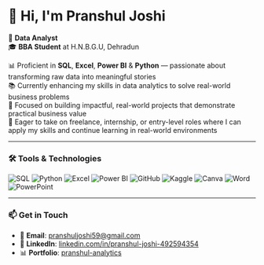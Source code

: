 # 👋 Hi, I'm Pranshul Joshi

💼 **Data Analyst**  
🎓 **BBA Student** at H.N.B.G.U, Dehradun  

📊 Proficient in **SQL**, **Excel**, **Power BI** & **Python** — passionate about transforming raw data into meaningful stories  
📚 Currently enhancing my skills in data analytics to solve real-world business problems  
🚀 Focused on building impactful, real-world projects that demonstrate practical business value  
🌟 Eager to take on freelance, internship, or entry-level roles where I can apply my skills and continue learning in real-world environments

---

### 🛠️ Tools & Technologies

![SQL](https://img.shields.io/badge/-SQL-4479A1?style=for-the-badge&logo=postgresql&logoColor=white)
![Python](https://img.shields.io/badge/-Python-3776AB?style=for-the-badge&logo=python&logoColor=white)
![Excel](https://img.shields.io/badge/-Excel-217346?style=for-the-badge&logo=microsoft-excel&logoColor=white)
![Power BI](https://img.shields.io/badge/-Power%20BI-F2C811?style=for-the-badge&logo=power-bi&logoColor=black)
![GitHub](https://img.shields.io/badge/-GitHub-181717?style=for-the-badge&logo=github&logoColor=white)
![Kaggle](https://img.shields.io/badge/-Kaggle-20BEFF?style=for-the-badge&logo=kaggle&logoColor=white)
![Canva](https://img.shields.io/badge/-Canva-00C4CC?style=for-the-badge&logo=canva&logoColor=white)
![Word](https://img.shields.io/badge/-Word-2B579A?style=for-the-badge&logo=microsoft-word&logoColor=white)
![PowerPoint](https://img.shields.io/badge/-PowerPoint-B7472A?style=for-the-badge&logo=microsoft-powerpoint&logoColor=white)

---

### 📫 Get in Touch  
- 📧 **Email**: [pranshuljoshi59@gmail.com](mailto:pranshuljoshi59@gmail.com)  
- 💼 **LinkedIn**: [linkedin.com/in/pranshul-joshi-492594354](https://www.linkedin.com/in/pranshul-joshi-492594354)
- 📊 **Portfolio**: [pranshul-analytics](https://preview--pranshul-analytics-hub-05.lovable.app/)
